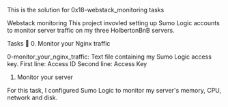 This is the solution for 0x18-webstack_monitoring tasks

Webstack monitoring
This project invovled setting up Sumo Logic accounts to monitor server traffic on my three HolbertonBnB servers.

Tasks 📃
0. Monitor your Nginx traffic

0-monitor_your_nginx_traffic: Text file containing my Sumo Logic access key.
First line: Access ID
Second line: Access Key
1. Monitor your server

For this task, I configured Sumo Logic to monitor my server's memory, CPU, network and disk.

